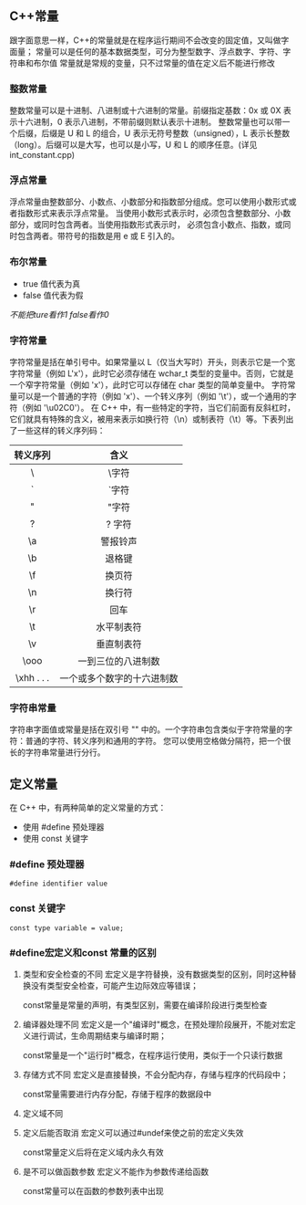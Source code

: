 ## C++常量

跟字面意思一样，C++的常量就是在程序运行期间不会改变的固定值，又叫做字面量；
常量可以是任何的基本数据类型，可分为整型数字、浮点数字、字符、字符串和布尔值
常量就是常规的变量，只不过常量的值在定义后不能进行修改

### 整数常量

整数常量可以是十进制、八进制或十六进制的常量。前缀指定基数：0x 或 0X 表示十六进制，0 表示八进制，不带前缀则默认表示十进制。
整数常量也可以带一个后缀，后缀是 U 和 L 的组合，U 表示无符号整数（unsigned），L 表示长整数（long）。后缀可以是大写，也可以是小写，U 和 L 的顺序任意。(详见int_constant.cpp)

### 浮点常量

浮点常量由整数部分、小数点、小数部分和指数部分组成。您可以使用小数形式或者指数形式来表示浮点常量。
当使用小数形式表示时，必须包含整数部分、小数部分，或同时包含两者。当使用指数形式表示时， 必须包含小数点、指数，或同时包含两者。带符号的指数是用 e 或 E 引入的。

### 布尔常量

* true 值代表为真
* false 值代表为假

_不能把ture看作1 false看作0_

### 字符常量

字符常量是括在单引号中。如果常量以 L（仅当大写时）开头，则表示它是一个宽字符常量（例如 L'x'），此时它必须存储在 wchar_t 类型的变量中。否则，它就是一个窄字符常量（例如 'x'），此时它可以存储在 char 类型的简单变量中。
字符常量可以是一个普通的字符（例如 'x'）、一个转义序列（例如 '\t'），或一个通用的字符（例如 '\u02C0'）。
在 C++ 中，有一些特定的字符，当它们前面有反斜杠时，它们就具有特殊的含义，被用来表示如换行符（\n）或制表符（\t）等。下表列出了一些这样的转义序列码：


| 转义序列 | 含义 |
|:---:|:---:|
| \\ | \字符 |
| \` | `字符 |
| \" | "字符 |
| \? | ? 字符 |
| \a | 警报铃声 |
| \b | 退格键 |
| \f | 换页符 |
| \n | 换行符 |
| \r | 回车 |
| \t | 水平制表符 |
| \v | 垂直制表符 |
| \ooo | 一到三位的八进制数 |
| \xhh . . . | 一个或多个数字的十六进制数 |


### 字符串常量

字符串字面值或常量是括在双引号 "" 中的。一个字符串包含类似于字符常量的字符：普通的字符、转义序列和通用的字符。
您可以使用空格做分隔符，把一个很长的字符串常量进行分行。

## 定义常量

在 C++ 中，有两种简单的定义常量的方式：

* 使用 #define 预处理器
* 使用 const 关键字

### #define 预处理器

`#define identifier value`

### const 关键字

`const type variable = value;`



### #define宏定义和const 常量的区别

1. 类型和安全检查的不同
	宏定义是字符替换，没有数据类型的区别，同时这种替换没有类型安全检查，可能产生边际效应等错误；
	
	const常量是常量的声明，有类型区别，需要在编译阶段进行类型检查
2. 编译器处理不同
	宏定义是一个"编译时"概念，在预处理阶段展开，不能对宏定义进行调试，生命周期结束与编译时期；
	
	const常量是一个"运行时"概念，在程序运行使用，类似于一个只读行数据
3. 存储方式不同
	宏定义是直接替换，不会分配内存，存储与程序的代码段中；
	
	const常量需要进行内存分配，存储于程序的数据段中
4. 定义域不同
5. 定义后能否取消
	宏定义可以通过#undef来使之前的宏定义失效

	const常量定义后将在定义域内永久有效
6. 是不可以做函数参数
	宏定义不能作为参数传递给函数
	
	const常量可以在函数的参数列表中出现